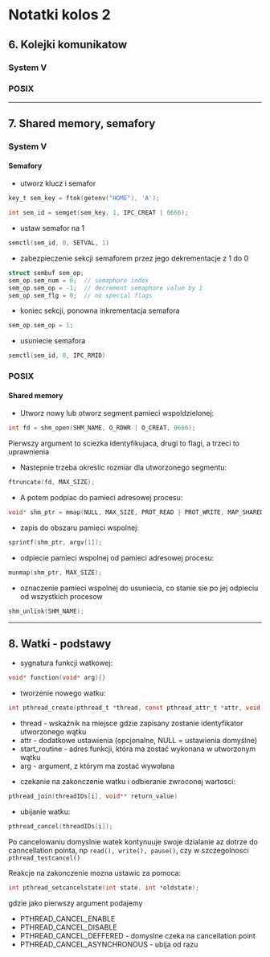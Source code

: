 # Notatki kolos 2

## 6. Kolejki komunikatow

### System V

### POSIX

---

## 7. Shared memory, semafory

### System V

#### Semafory

- utworz klucz i semafor

```c
key_t sem_key = ftok(getenv("HOME"), 'A');

int sem_id = semget(sem_key, 1, IPC_CREAT | 0666);
```

- ustaw semafor na 1

```c
semctl(sem_id, 0, SETVAL, 1)
```

- zabezpieczenie sekcji semaforem przez jego dekrementacje z 1 do 0

```c
struct sembuf sem_op;
sem_op.sem_num = 0;  // semaphore index
sem_op.sem_op = -1;  // decrement semaphore value by 1
sem_op.sem_flg = 0;  // no special flags
```

- koniec sekcji, ponowna inkrementacja semafora

```c
sem_op.sem_op = 1;
```

- usuniecie semafora

```c
semctl(sem_id, 0, IPC_RMID)
```

### POSIX

#### Shared memory

- Utworz nowy lub otworz segment pamieci wspoldzielonej:

```c
int fd = shm_open(SHM_NAME, O_RDWR | O_CREAT, 0666);
```

Pierwszy argument to sciezka identyfikujaca, drugi to flagi, a trzeci to uprawnienia

- Nastepnie trzeba okreslic rozmiar dla utworzonego segmentu:

```c
ftruncate(fd, MAX_SIZE);
```

- A potem podpiac do pamieci adresowej procesu:

```c
void* shm_ptr = mmap(NULL, MAX_SIZE, PROT_READ | PROT_WRITE, MAP_SHARED, fd, 0);
```

- zapis do obszaru pamieci wspolnej:

```c
sprintf(shm_ptr, argv[1]);
```

- odpiecie pamieci wspolnej od pamieci adresowej procesu:

```c
munmap(shm_ptr, MAX_SIZE);
```

- oznaczenie pamieci wspolnej do usuniecia, co stanie sie po jej odpieciu od wszystkich procesow

```c
shm_unlink(SHM_NAME);
```

---

## 8. Watki - podstawy

- sygnatura funkcji watkowej:

```c
void* function(void* arg){}
```

- tworzenie nowego watku:

```c
int pthread_create(pthread_t *thread, const pthread_attr_t *attr, void *(*start_routine) (void *), void *arg)
```

- thread - wskaźnik na miejsce gdzie zapisany zostanie identyfikator utworzonego wątku
- attr - dodatkowe ustawienia (opcjonalne, NULL = ustawienia domyślne)
- start_routine - adres funkcji, która ma zostać wykonana w utworzonym wątku
- arg - argument, z którym ma zostać wywołana

* czekanie na zakonczenie watku i odbieranie zwroconej wartosci:

```c
pthread_join(threadIDs[i], void** return_value)
```

- ubijanie watku:

```c
pthread_cancel(threadIDs[i]);
```

Po cancelowaniu domyslnie watek kontynuuje swoje dzialanie az dotrze do canncellation pointa, np `read(), write(), pause()`, czy w szczegolnosci `pthread_testcancel()`

Reakcje na zakonczenie mozna ustawic za pomoca:

```c
int pthread_setcancelstate(int state, int *oldstate);
```

gdzie jako pierwszy argument podajemy

- PTHREAD_CANCEL_ENABLE
- PTHREAD_CANCEL_DISABLE
- PTHREAD_CANCEL_DEFFERED - domyslne czeka na cancellation point
- PTHREAD_CANCEL_ASYNCHRONOUS - ubija od razu
